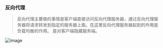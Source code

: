 ### 反向代理

> 反向代理主要做的事情是客户端直接访问反向代理服务器，通过反向代理服务器将请求转发到指定的服务器上面。在这里反向代理服务器起到的作用是负载均衡的作用。
是对客户端隐藏服务端。

![image]()
